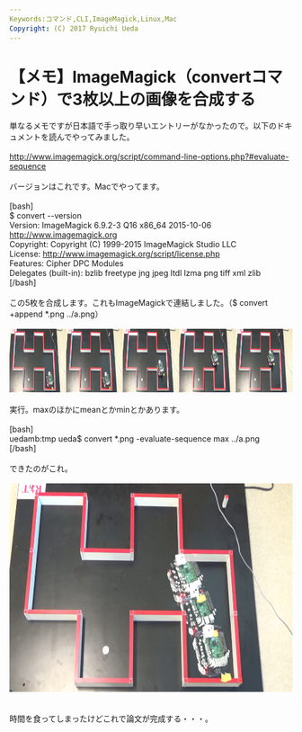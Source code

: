 ```yaml
---
Keywords:コマンド,CLI,ImageMagick,Linux,Mac
Copyright: (C) 2017 Ryuichi Ueda
---
```


# 【メモ】ImageMagick（convertコマンド）で3枚以上の画像を合成する
単なるメモですが日本語で手っ取り早いエントリーがなかったので。以下のドキュメントを読んでやってみました。<br />
<br />
<a href="http://www.imagemagick.org/script/command-line-options.php?#evaluate-sequence" target="_blank">http://www.imagemagick.org/script/command-line-options.php?#evaluate-sequence</a><br />
<br />
バージョンはこれです。Macでやってます。<br />
<br />
[bash]<br />
$ convert --version<br />
Version: ImageMagick 6.9.2-3 Q16 x86_64 2015-10-06 http://www.imagemagick.org<br />
Copyright: Copyright (C) 1999-2015 ImageMagick Studio LLC<br />
License: http://www.imagemagick.org/script/license.php<br />
Features: Cipher DPC Modules <br />
Delegates (built-in): bzlib freetype jng jpeg ltdl lzma png tiff xml zlib<br />
[/bash]<br />
<br />
この5枚を合成します。これもImageMagickで連結しました。（$ convert +append *.png ../a.png）<br />
<br />
<a href="b.png" rel="attachment wp-att-7465"><img src="b.png" alt="b" width="1000" height="113" class="aligncenter size-full wp-image-7465" /></a><br />
<br />
実行。maxのほかにmeanとかminとかあります。<br />
<br />
[bash]<br />
uedamb:tmp ueda$ convert *.png -evaluate-sequence max ../a.png<br />
[/bash]<br />
<br />
できたのがこれ。<br />
<br />
<a href="a.png" rel="attachment wp-att-7457"><img src="a-1024x576.png" alt="a" width="660" height="371" class="aligncenter size-large wp-image-7457" /></a><br />
<br />
<br />
時間を食ってしまったけどこれで論文が完成する・・・。<br />

